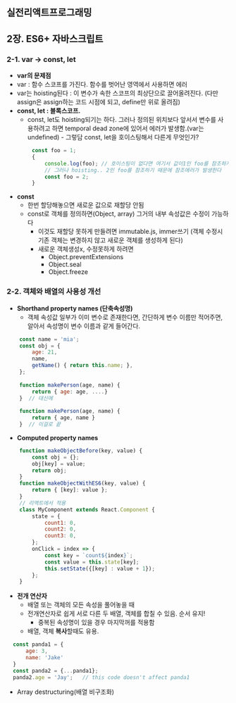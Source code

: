 ## 실전리액트프로그래밍
## 2장. ES6+ 자바스크립트

### 2-1. var → const, let

- **var의 문제점**
- var : 함수 스코프를 가진다. 함수를  벗어난 영역에서 사용하면 에러
- var는 hoisting된다 : 이 변수가 속한 스코프의 최상단으로 끌어올려진다. (다만 assign은 assign하는 코드 시점에 되고, define만 위로 올려짐)
- **const, let : 블록스코프.**
    - const, let도 hoisting되기는 하다. 그러나 정의된 위치보다 앞서서 변수를 사용하려고 하면 temporal dead zone에 있어서 에러가 발생함.(var는 undefined) - 그렇담 const, let을 호이스팅해서 다른게 무엇인가?
```javascript
        const foo = 1;
        {
        	console.log(foo); // 호이스팅이 없다면 여기서 값이1인 foo를 참조하게될 것이다.
        	// 그러나 hoisting.. 2인 foo를 참조하기 때문에 참조에러가 발생한다
        	const foo = 2;
        }
```
- **const**
    - 한번 할당해놓으면 새로운 값으로 재할당 안됨
    - const로 객체를 정의하면(Object, array)  그거의 내부 속성값은 수정이 가능하다
        - 이것도 재할당 못하게 만들려면 immutable.js, immer쓰기 (객체 수정시 기존 객체는 변경하지 않고 새로운 객체를 생성하게 된다)
        - 새로운 객체생성x, 수정못하게 하려면
            - Object.preventExtensions
            - Object.seal
            - Object.freeze

### 2-2. 객체와 배열의 사용성 개선

- **Shorthand property names (단축속성명)**
    - 객체 속성값 일부가 이미 변수로 존재한다면, 간단하게 변수 이름만 적어주면, 알아서 속성명이 변수 이름과 같게 들어간다.
``` javascript
    const name = 'mia';
    const obj = {
    	age: 21,
    	name,
    	getName() { return this.name; },
    };
    
    function makePerson(age, name) {
    	return { age: age, ....}
    }  // 대신에
    
    function makePerson(age, name) {
    	return { age, name }
    }  // 이걸로 끝
```
- **Computed property names**

``` javascript
    function makeObjectBefore(key, value) {
    	const obj = {};
    	obj[key] = value;
    	return obj;
    }
    function makeObjectWithES6(key, value) {
    	return { [key]: value };
    }
    // 리액트에서 적용
    class MyComponent extends React.Component {
    	state = {
    		count1: 0,
    		count2: 0,
    		count3: 0,
        };
        onClick = index => {
            const key = `count${index}`;
            const value = this.state[key];
            this.setState({[key] : value + 1});
        };
    }
```

  - **전개 연산자**
    - 배열 또는 객체의 모든 속성을 풀어놓을 때
    - 전개연산자로 쉽게 서로 다른 두 배열, 객체를 합칠 수 있음. 순서 유지!
      - 중복된 속성명이 있을 경우 마지막꺼를 적용함
    - 배열, 객체 **복사**할때도 유용.
  ``` javascript
    const panda1 = {
        age: 3,
        name: 'Jake'
    }
    const panda2 = {...panda1};
    panda2.age = 'Jay';   // this code doesn't affect panda1
  ```

 - Array destructuring(배열 비구조화)
``` javascript


```

